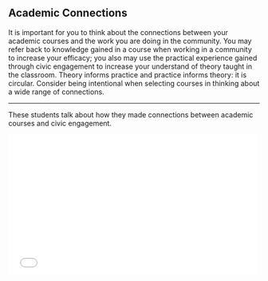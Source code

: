 ## Academic Connections

It is important for you to think about the connections between your academic courses and the work you are doing in the community. You may refer back to knowledge gained in a course when working in a community to increase your efficacy; you also may use the practical experience gained through civic engagement to increase your understand of theory taught in the classroom. Theory informs practice and practice informs theory: it is circular.  Consider being intentional when selecting courses in thinking about a wide range of connections.

___

These students talk about how they made connections between academic courses and civic engagement.

<iframe src='//player.vimeo.com/video/90902013?title=0&byline=0&portrait=0&color=ff9933' width='500' height='280' frameborder='0' webkitallowfullscreen mozallowfullscreen allowfullscreen></iframe>
